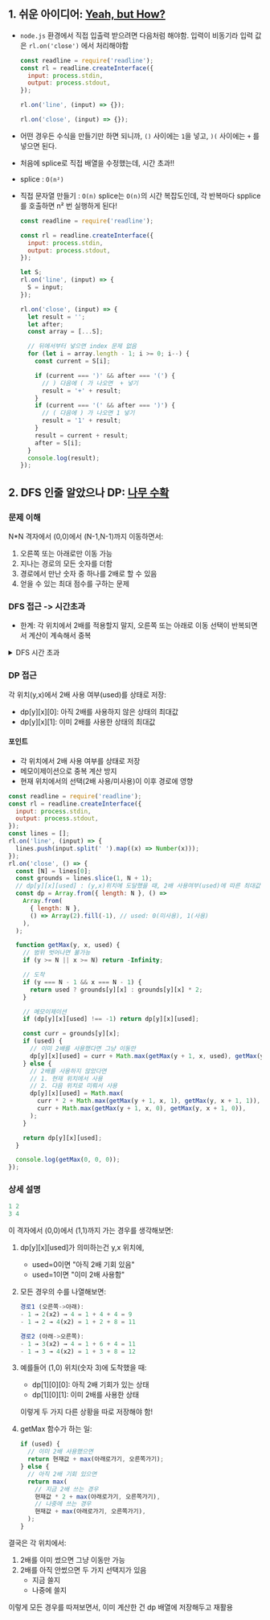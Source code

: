 ## 1. 쉬운 아이디어: [Yeah, but How?](https://www.acmicpc.net/problem/30884)

- `node.js` 환경에서 직접 입출력 받으려면 다음처럼 해야함. 입력이 비동기라 입력 값은 `rl.on('close')` 에서 처리해야함

  ```javascript
  const readline = require('readline');
  const rl = readline.createInterface({
    input: process.stdin,
    output: process.stdout,
  });

  rl.on('line', (input) => {});

  rl.on('close', (input) => {});
  ```

- 어떤 경우든 수식을 만들기만 하면 되니까, `()` 사이에는 `1`을 넣고, `)(` 사이에는 `+` 를 넣으면 된다.
- 처음에 splice로 직접 배열을 수정했는데, 시간 초과!!
- splice : `O(n²)`
- 직접 문자열 만들기 : `O(n)`
  splice는 `O(n)`의 시간 복잡도인데, 각 반복마다 spplice를 호출하면 n² 번 실행하게 된다!

  ```javascript
  const readline = require('readline');

  const rl = readline.createInterface({
    input: process.stdin,
    output: process.stdout,
  });

  let S;
  rl.on('line', (input) => {
    S = input;
  });

  rl.on('close', (input) => {
    let result = '';
    let after;
    const array = [...S];

    // 뒤에서부터 넣으면 index 문제 없음
    for (let i = array.length - 1; i >= 0; i--) {
      const current = S[i];

      if (current === ')' && after === '(') {
        // ) 다음에 ( 가 나오면  + 넣기
        result = '+' + result;
      }
      if (current === '(' && after === ')') {
        // ( 다음에 ) 가 나오면 1 넣기
        result = '1' + result;
      }
      result = current + result;
      after = S[i];
    }
    console.log(result);
  });
  ```

## 2. DFS 인줄 알았으나 DP: [나무 수확](https://softeer.ai/practice/7369)

### 문제 이해

N\*N 격자에서 (0,0)에서 (N-1,N-1)까지 이동하면서:

1. 오른쪽 또는 아래로만 이동 가능
2. 지나는 경로의 모든 숫자를 더함
3. 경로에서 만난 숫자 중 하나를 2배로 할 수 있음
4. 얻을 수 있는 최대 점수를 구하는 문제

### DFS 접근 -> 시간초과

- 한계: 각 위치에서 2배를 적용할지 말지, 오른쪽 또는 아래로 이동 선택이 반복되면서 계산이 계속해서 중복

<details>
  <summary>DFS 시간 초과</summary>

```javascript
const readline = require('readline');
const rl = readline.createInterface({
  input: process.stdin,
  output: process.stdout,
});
const lines = [];
rl.on('line', (input) => {
  lines.push(input.split(' ').map((x) => Number(x)));
});
rl.on('close', () => {
  const [N] = lines[0];
  const grounds = lines.slice(1, N + 1);
  const direction = [
    [0, 1],
    [1, 0],
  ]; // 우, 하
  let maxResult = 0;

  function dfs(y, x, sum, max) {
    // 현재 위치의 값을 더하고 최대값 갱신
    const currentValue = grounds[y][x];
    sum += currentValue;
    max = Math.max(max, currentValue);

    // 도달했으면 점수 계산
    if (y === N - 1 && x === N - 1) {
      maxResult = Math.max(maxResult, sum + max); // 최대값을 한번 더 더함
      return;
    }

    for (const [dy, dx] of direction) {
      const ny = y + dy;
      const nx = x + dx;
      if (ny < N && nx < N) {
        dfs(ny, nx, sum, max);
      }
    }
  }

  dfs(0, 0, 0, 0);
  console.log(maxResult);
});
```

</details>

### DP 접근

각 위치(y,x)에서 2배 사용 여부(used)를 상태로 저장:

- dp[y][x][0]: 아직 2배를 사용하지 않은 상태의 최대값
- dp[y][x][1]: 이미 2배를 사용한 상태의 최대값

#### 포인트

- 각 위치에서 2배 사용 여부를 상태로 저장
- 메모이제이션으로 중복 계산 방지
- 현재 위치에서의 선택(2배 사용/미사용)이 이후 경로에 영향

```javascript
const readline = require('readline');
const rl = readline.createInterface({
  input: process.stdin,
  output: process.stdout,
});
const lines = [];
rl.on('line', (input) => {
  lines.push(input.split(' ').map((x) => Number(x)));
});
rl.on('close', () => {
  const [N] = lines[0];
  const grounds = lines.slice(1, N + 1);
  // dp[y][x][used] : (y,x)위치에 도달했을 때, 2배 사용여부(used)에 따른 최대값
  const dp = Array.from({ length: N }, () =>
    Array.from(
      { length: N },
      () => Array(2).fill(-1), // used: 0(미사용), 1(사용)
    ),
  );

  function getMax(y, x, used) {
    // 범위 벗어나면 불가능
    if (y >= N || x >= N) return -Infinity;

    // 도착
    if (y === N - 1 && x === N - 1) {
      return used ? grounds[y][x] : grounds[y][x] * 2;
    }

    // 메모이제이션
    if (dp[y][x][used] !== -1) return dp[y][x][used];

    const curr = grounds[y][x];
    if (used) {
      // 이미 2배를 사용했다면 그냥 이동만
      dp[y][x][used] = curr + Math.max(getMax(y + 1, x, used), getMax(y, x + 1, used));
    } else {
      // 2배를 사용하지 않았다면
      // 1. 현재 위치에서 사용
      // 2. 다음 위치로 미뤄서 사용
      dp[y][x][used] = Math.max(
        curr * 2 + Math.max(getMax(y + 1, x, 1), getMax(y, x + 1, 1)),
        curr + Math.max(getMax(y + 1, x, 0), getMax(y, x + 1, 0)),
      );
    }

    return dp[y][x][used];
  }

  console.log(getMax(0, 0, 0));
});
```

### 상세 설명

```javascript
1 2
3 4
```

이 격자에서 (0,0)에서 (1,1)까지 가는 경우를 생각해보면:

1. dp[y][x][used]가 의미하는건 y,x 위치에,

   - used=0이면 "아직 2배 기회 있음"
   - used=1이면 "이미 2배 사용함"

2. 모든 경우의 수를 나열해보면:

   ```javascript
   경로1 (오른쪽->아래):
   - 1 → 2(x2) → 4 = 1 + 4 + 4 = 9
   - 1 → 2 → 4(x2) = 1 + 2 + 8 = 11

   경로2 (아래->오른쪽):
   - 1 → 3(x2) → 4 = 1 + 6 + 4 = 11
   - 1 → 3 → 4(x2) = 1 + 3 + 8 = 12
   ```

3. 예를들어 (1,0) 위치(숫자 3)에 도착했을 때:

   - dp[1][0][0]: 아직 2배 기회가 있는 상태
   - dp[1][0][1]: 이미 2배를 사용한 상태

   이렇게 두 가지 다른 상황을 따로 저장해야 함!

4. getMax 함수가 하는 일:

   ```javascript
   if (used) {
     // 이미 2배 사용했으면
     return 현재값 + max(아래로가기, 오른쪽가기);
   } else {
     // 아직 2배 기회 있으면
     return max(
       // 지금 2배 쓰는 경우
       현재값 * 2 + max(아래로가기, 오른쪽가기),
       // 나중에 쓰는 경우
       현재값 + max(아래로가기, 오른쪽가기),
     );
   }
   ```

결국은 각 위치에서:

1. 2배를 이미 썼으면 그냥 이동만 가능
2. 2배를 아직 안썼으면 두 가지 선택지가 있음
   - 지금 쓸지
   - 나중에 쓸지

이렇게 모든 경우를 따져보면서, 이미 계산한 건 dp 배열에 저장해두고 재활용
